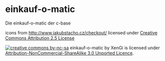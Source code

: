 einkauf-o-matic
===============

Die einkauf-o-matic der c-base

icons from http://www.jakubstacho.cz/checkout/ licensed under [Creative Commons Attribution 2.5 License](http://creativecommons.org/licenses/by/2.5/)

[![creative commons by-nc-sa][by-nc-sa]](http://creativecommons.org/licenses/by-nc-sa/3.0/deed)
einkauf-o-matic by XenGi is licensed under [Attribution-NonCommercial-ShareAlike 3.0 Unported Licence](http://creativecommons.org/licenses/by-nc-sa/3.0/deed).


[by-nc-sa]: http://i.creativecommons.org/l/by-nc-sa/3.0/88x31.png "Creative Commons Licence"
